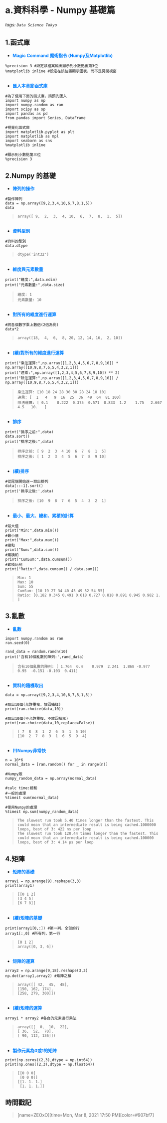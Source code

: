 # a.資料科學 - Numpy 基礎篇

###### tags: `Data Science Tokyo`

## 1.函式庫

* <font color="#0080FF">**Magic Command 魔術指令 (Numpy及Matplotlib)**</font>

```python=+
%precision 3 #設定該檔案輸出顯示到小數點後第3位
%matplotlib inline #設定在該位置顯示圖表，而不是另開視窗
```

##
* <font color="#0080FF">**匯入本章節函式庫**</font>

```python=+
#為了使用下面的函式庫，請預先匯入
import numpy as np
import numpy.random as ran
import scipy as sp
import pandas as pd
from pandas import Series, DataFrame

#視覺化函式庫
import matplotlib.pyplot as plt
import matplotlib as mpl
import seaborn as sns
%matplotlib inline

#顯示到小數點第三位
%precision 3 
```

## 2.Numpy 的基礎

* <font color="#0080FF">**陣列的操作**</font>

```python=+
#製作陣列
data = np.array([9,2,3,4,10,6,7,8,1,5])
data
```

> ```array([ 9,  2,  3,  4, 10,  6,  7,  8,  1,  5])```
##
* <font color="#0080FF">**資料型別**</font>

```python=+
#資料的型別
data.dtype
```

> ```dtype('int32')```
##
* <font color="#0080FF">**維度與元素數量**</font>

```python=+
print("維度:",data.ndim)
print("元素數量:",data.size)
```

> ```維度: 1 ```</br>
> ```元素數量: 10```
##
* <font color="#0080FF">**對所有的維度進行運算**</font>

```python=+
#將各個數字乘上數倍(2倍為例)
data*2
```

> ```array([18,  4,  6,  8, 20, 12, 14, 16,  2, 10])```
## 
* <font color="#0080FF">**(續)對所有的維度進行運算**</font>
```python=+
print("乘法運算:",np.array([1,2,3,4,5,6,7,8,9,10]) * np.array([10,9,8,7,6,5,4,3,2,1]))
print("連乘:",np.array([1,2,3,4,5,6,7,8,9,10]) ** 2)
print("除法運算:",np.array([1,2,3,4,5,6,7,8,9,10]) / np.array([10,9,8,7,6,5,4,3,2,1]))
```

> ```乘法運算: [10 18 24 28 30 30 28 24 18 10]```</br>
> ```連乘: [  1   4   9  16  25  36  49  64  81 100]```</br>
> ```除法運算: [ 0.1    0.222  0.375  0.571  0.833  1.2    1.75   2.667  4.5   10.   ]```
##
* <font color="#0080FF">**排序**</font>

```python=+
print("排序之前:",data)
data.sort()
print("排序之後:",data)
```

> ```排序之前: [ 9  2  3  4 10  6  7  8  1  5]```</br>
> ```排序之後: [ 1  2  3  4  5  6  7  8  9 10]```

##
* <font color="#0080FF">**(續)排序**</font>
```python=+
#從尾端開始逐一取出排列
data[::-1].sort()
print('排序之後:',data)
```
> ```排序之後: [10  9  8  7  6  5  4  3  2  1]```

##
* <font color="#0080FF">**最小、最大、總和、累積的計算**</font>
```python=+
#最大值
print("Min:",data.min())
#最小值
print("Max:",data.max())
#總和
print("Sum:",data.sum())
#累積和
print("CumSum:",data.cumsum())
#累積比例
print("Ratio:",data.cumsum() / data.sum())
```
> ```Min: 1``` </br>
> ```Max: 10``` </br>
> ```Sum: 55``` </br>
> ```CumSum: [10 19 27 34 40 45 49 52 54 55]``` </br>
> ```Ratio: [0.182 0.345 0.491 0.618 0.727 0.818 0.891 0.945 0.982 1.   ]``` </br>

## 3.亂數

* <font color="#0080FF">**亂數**</font>

```python=+
import numpy.random as ran
ran.seed(0)

rand_data = random.randn(10)
print('含有10個亂數的陣列:',rand_data)
```

> ```含有10個亂數的陣列: [ 1.764  0.4    0.979  2.241  1.868 -0.977  0.95  -0.151 -0.103  0.411]```
##
* <font color="#0080FF">**資料的隨機取出**</font>

```python=+
data = np.array([9,2,3,4,10,6,7,8,1,5])

#取出10個(允許重複，放回抽樣)
print(ran.choice(data,10))

#取出10個(不允許重複，不放回抽樣)
print(ran.choice(data,10,replace=False))
```

> ```[ 7  8  8  1  2  6  5  1  5 10]```</br>
> ```[10  2  7  8  3  1  6  5  9  4]```
##
* <font color="#0080FF">**(!)Numpy非常快**</font>

```python=+
n = 10*6
normal_data = [ran.random() for _ in range(n)]

#Numpy版
numpy_random_data = np.array(normal_data)

#calc time:總和
#一般的處理
%timeit sum(normal_data)

#使用Numpy的處理
%timeit np.sum(numpy_random_data)
```

> ```The slowest run took 5.40 times longer than the fastest. This could mean that an intermediate result is being cached.1000000 loops, best of 3: 422 ns per loop```</br>
> ```The slowest run took 120.44 times longer than the fastest. This could mean that an intermediate result is being cached.100000 loops, best of 3: 4.14 µs per loop```

## 4.矩陣

* <font color="#0080FF">**矩陣的基礎**</font>

```python=+
array1 = np.arange(9).reshape(3,3)
print(array1)
```

> ```[[0 1 2]```</br>
> ```[3 4 5]```</br>
> ```[6 7 8]]```</br>
##
* <font color="#0080FF">**(續)矩陣的基礎**</font>

```python=+
print(array1[0,:]) #第一列，全部的行
array1[:,0] #所有列，第一行
```

> ```[0 1 2]```</br>
> ```array([0, 3, 6])```
##
* <font color="#0080FF">**矩陣的運算**</font>

```python=+
array2 = np.arange(9,18).reshape(3,3)
np.dot(array1,array2) #矩陣之積
```

> ```array([[ 42,  45,  48],```</br>
> ```[150, 162, 174],```</br>
> ```[258, 279, 300]])```
##
* <font color="#0080FF">**(續)矩陣的運算**</font>

```python=+
array1 * array2 #各自的元素進行乘法
```

> ```array([[  0,  10,  22],```</br>
> ```[ 36,  52,  70],```</br>
> ```[ 90, 112, 136]])```
## 
* <font color="#0080FF">**製作元素為0或1的矩陣**</font>

```python=+
print(np.zeros((2,3),dtype = np.int64))
print(np.ones((2,3),dtype = np.float64))
```

> ```[[0 0 0]```</br>
> ``` [0 0 0]]```</br>
> ```[[1. 1. 1.]```</br>
> ``` [1. 1. 1.]]```

## 時間戳記
> [name=ZEOxO][time=Mon, Mar 8, 2021 17:50 PM][color=#907bf7]
